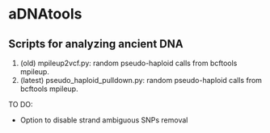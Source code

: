 # aDNAtools
## Scripts for analyzing ancient DNA
1. (old) mpileup2vcf.py: random pseudo-haploid calls from bcftools mpileup.
2. (latest) pseudo_haploid_pulldown.py: random pseudo-haploid calls from bcftools mpileup.

TO DO: 
- Option to disable strand ambiguous SNPs removal
